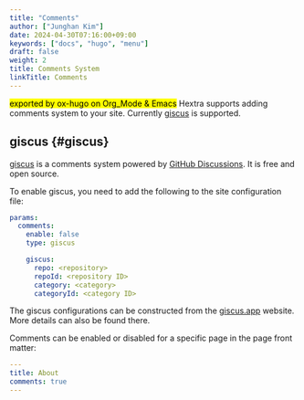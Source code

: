 ```yaml
---
title: "Comments"
author: ["Junghan Kim"]
date: 2024-04-30T07:16:00+09:00
keywords: ["docs", "hugo", "menu"]
draft: false
weight: 2
title: Comments System
linkTitle: Comments
---
```


<mark>exported by ox-hugo on Org_Mode &amp; Emacs</mark> Hextra supports adding comments system to your site. Currently [giscus](https://giscus.app/) is supported.

<!--more-->


## giscus {#giscus}

[giscus](https://giscus.app/) is a comments system powered by [GitHub Discussions](https://docs.github.com/en/discussions). It is free and open source.

To enable giscus, you need to add the following to the site configuration file:

```yaml { linenos=false,filename="hugo.yaml" }
params:
  comments:
    enable: false
    type: giscus

    giscus:
      repo: <repository>
      repoId: <repository ID>
      category: <category>
      categoryId: <category ID>
```

The giscus configurations can be constructed from the [giscus.app](https://giscus.app/) website. More details can also be found there.

Comments can be enabled or disabled for a specific page in the page front matter:

```yaml { linenos=false,filename="content/docs/about.md" }
---
title: About
comments: true
---
```
